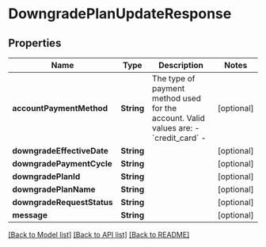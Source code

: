 # DowngradePlanUpdateResponse

## Properties
Name | Type | Description | Notes
------------ | ------------- | ------------- | -------------
**accountPaymentMethod** | **String** | The type of payment method used for the account. Valid values are:  - &#x60;credit_card&#x60; -  | [optional] 
**downgradeEffectiveDate** | **String** |  | [optional] 
**downgradePaymentCycle** | **String** |  | [optional] 
**downgradePlanId** | **String** |  | [optional] 
**downgradePlanName** | **String** |  | [optional] 
**downgradeRequestStatus** | **String** |  | [optional] 
**message** | **String** |  | [optional] 

[[Back to Model list]](../README.md#documentation-for-models) [[Back to API list]](../README.md#documentation-for-api-endpoints) [[Back to README]](../README.md)


